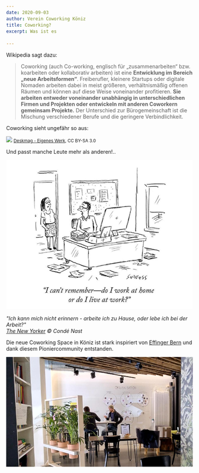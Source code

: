 ```yaml
---
date: 2020-09-03
author: Verein Coworking Köniz
title: Coworking?
excerpt: Was ist es

---
```


Wikipedia sagt dazu:

> Coworking (auch Co-working, englisch für „zusammenarbeiten“ bzw. koarbeiten oder kollaborativ arbeiten) ist eine **Entwicklung im Bereich „neue Arbeitsformen“**. Freiberufler, kleinere Startups oder digitale Nomaden arbeiten dabei in meist größeren, verhältnismäßig offenen Räumen und können auf diese Weise voneinander profitieren. **Sie arbeiten entweder voneinander unabhängig in unterschiedlichen Firmen und Projekten oder entwickeln mit anderen Coworkern gemeinsam Projekte.** Der Unterschied zur Bürogemeinschaft ist die Mischung verschiedener Berufe und die geringere Verbindlichkeit.

Coworking sieht ungefähr so aus:

![](https://upload.wikimedia.org/wikipedia/commons/8/8f/Coworking_Space_in_Berlin.jpg)
<small><a href="https://commons.wikimedia.org/w/index.php?curid=15391953">Deskmag - Eigenes Werk</a>, CC BY-SA 3.0</small>

Und passt manche Leute mehr als anderen!..

![](/uploads/liveatwork.jpg)

_"Ich kann mich nicht erinnern - arbeite ich zu Hause, oder lebe ich bei der Arbeit?"<br>[The New Yorker](https://www.newyorker.com/cartoon/a20805) &copy; Condé Nast_

Die neue Coworking Space in Köniz ist stark inspiriert von [Effinger Bern](https://effinger.ch) und dank diesem Pioniercommunity entstanden.

![](/uploads/photos/IMG_20200408_124107.jpg)
